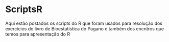 # ScriptsR
Aqui estão postados os scripts do R que foram usados para resolução dos exercícios do livro de Bioestatística do Pagano e também dos encntros que temos para apresentação do R
